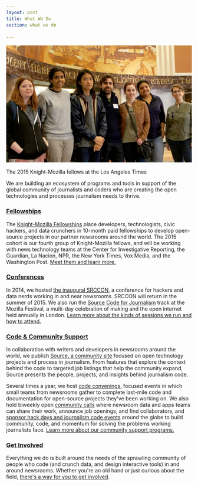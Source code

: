 ```yaml
---
layout: post
title: What We Do
section: what we do

---
```


<img src="/media/img/fellowsplaceholder.jpg" class="topline">
<p class="caption">The 2015 Knight-Mozilla fellows at the Los Angeles Times</p>

<p class="bodybig">We are building an ecosystem of programs and tools in support of the global community of journalists and coders who are creating the open technologies and processes journalism needs to thrive.</p>

### [Fellowships](fellowships/)

The [Knight-Mozilla Fellowships](fellowships/) place developers, technologists, civic hackers, and data crunchers in 10-month paid fellowships to develop open-source projects in our partner newsrooms around the world. The 2015 cohort is our fourth group of Knight-Mozilla fellows, and will be working with news technology teams at  the Center for Investigative Reporting, the Guardian, La Nacion, NPR, the New York Times, Vox Media, and the Washington Post. [Meet them and learn more.](fellowships/)

### [Conferences](conferences/)

In 2014, we hosted [the inaugural SRCCON](conferences/srccon.html), a conference for hackers and data nerds working in and near newsrooms. SRCCON will return in the summer of 2015. We also run the [Source Code for Journalism](conferences/mozfest.html) track at the Mozilla Festival, a multi-day celebration of making and the open internet held annually in London. [Learn more about the kinds of sessions we run and how to attend.](conferences/)

### [Code & Community Support](community/)

In collaboration with writers and developers in newsrooms around the world, we publish [Source, a community site](community/source.html) focused on open technology projects and process in journalism. From features that explore the context behind the code to targeted job listings that help the community expand, Source presents the people, projects, and insights behind journalism code. 

Several times a year, we host [code convenings](community/convenings.html), focused events in which small teams from newsrooms gather to complete last-mile code and documentation for open-source projects they've been working on. We also hold biweekly open [community calls](community/calls.html) where newsroom data and apps teams can share their work, announce job openings, and find collaborators, and [sponsor hack days and journalism code events](community/hackdays.html) around the globe to build community, code, and momentum for solving the problems working journalists face. [Learn more about our community support programs.](community/)

### [Get Involved](/getinvolved/)

Everything we do is built around the needs of the sprawling community of people who code (and crunch data, and design interactive tools) in and around newsrooms. Whether you're an old hand or just curious about the field, [there's a way for you to get involved](/getinvolved/).